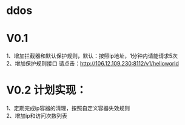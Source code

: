# ddos
# V0.1
1、增加拦截器和默认保护规则，默认：按照ip地址，1分钟内请能请求5次
<br/>2、增加保护规则接口
请点击：http://106.12.109.230:8112/v1/helloworld

# V0.2 计划实现：
1、定期完成ip容器的清理，按照自定义容器失效规则
<br/>2、增加ip和访问次数列表
